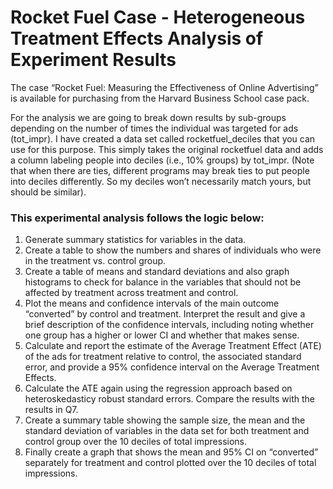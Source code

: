 # Rocket Fuel Case - Heterogeneous Treatment Effects Analysis of Experiment Results
The case “Rocket Fuel: Measuring the Effectiveness of Online Advertising” is available for purchasing from the Harvard Business School case pack.  
  
For the analysis we are going to break down results by sub-groups depending on the number of times the individual was targeted for ads (tot_impr). I have created a data set called rocketfuel_deciles that you can use for this purpose. This simply takes the original rocketfuel data and adds a column labeling people into deciles (i.e., 10% groups) by tot_impr. (Note that when there are ties, different programs may break ties to put people into deciles differently. So my deciles won’t necessarily match yours, but should be similar).   
### This experimental analysis follows the logic below:  
1. Generate summary statistics for variables in the data.    
2. Create a table to show the numbers and shares of individuals who were in the treatment vs. control group.   
3. Create a table of means and standard deviations and also graph histograms to check for balance in the variables that should not be affected by treatment across treatment and control.  
4. Plot the means and confidence intervals of the main outcome “converted” by control and treatment. Interpret the result and give a brief description of the confidence intervals, including noting whether one group has a higher or lower CI and whether that makes sense.   
5. Calculate and report the estimate of the Average Treatment Effect (ATE) of the ads for treatment relative to control, the associated standard error, and provide a 95% confidence interval on the Average Treatment Effects.   
6. Calculate the ATE again using the regression approach based on heteroskedasticy robust standard errors. Compare the results with the results in Q7.  
7. Create a summary table showing the sample size, the mean and the standard deviation of variables in the data set for both treatment and control group over the 10 deciles of total impressions.  
8. Finally create a graph that shows the mean and 95% CI on “converted” separately for treatment and control plotted over the 10 deciles of total impressions.  
